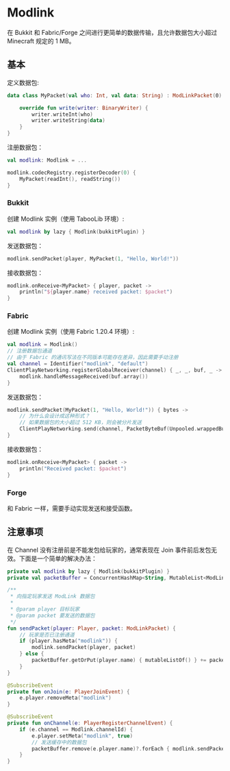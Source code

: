 # Modlink

在 Bukkit 和 Fabric/Forge 之间进行更简单的数据传输，且允许数据包大小超过 Minecraft 规定的 1 MB。

## 基本

定义数据包:

```kotlin
data class MyPacket(val who: Int, val data: String) : ModLinkPacket(0) {

    override fun write(writer: BinaryWriter) {
        writer.writeInt(who)
        writer.writeString(data)
    }
}
```

注册数据包：

```kotlin
val modlink: Modlink = ...

modlink.codecRegistry.registerDecoder(0) {
    MyPacket(readInt(), readString())
}
```

### Bukkit

创建 Modlink 实例（使用 TabooLib 环境）:

```kotlin
val modlink by lazy { Modlink(bukkitPlugin) }
```

发送数据包：

```kotlin
modlink.sendPacket(player, MyPacket(1, "Hello, World!"))
```

接收数据包：

```kotlin
modlink.onReceive<MyPacket> { player, packet ->
    println("${player.name} received packet: $packet")
}
```

### Fabric

创建 Modlink 实例（使用 Fabric 1.20.4 环境）:

```kotlin
val modlink = Modlink()
// 注册数据包通道
// 由于 Fabric 的通讯写法在不同版本可能存在差异，因此需要手动注册
val channel = Identifier("modlink", "default")
ClientPlayNetworking.registerGlobalReceiver(channel) { _, _, buf, _ ->
    modlink.handleMessageReceived(buf.array())
}
```

发送数据包：

```kotlin
modlink.sendPacket(MyPacket(1, "Hello, World!")) { bytes ->
    // 为什么会设计成这种形式？
    // 如果数据包的大小超过 512 KB，则会被分片发送
    ClientPlayNetworking.send(channel, PacketByteBuf(Unpooled.wrappedBuffer(bytes)))
}
```

接收数据包：
```kotlin
modlink.onReceive<MyPacket> { packet ->
    println("Received packet: $packet")
}
``` 

### Forge

和 Fabric 一样，需要手动实现发送和接受函数。

## 注意事项

在 Channel 没有注册前是不能发包给玩家的，通常表现在 Join 事件前后发包无效。下面是一个简单的解决办法：

```kotlin
private val modlink by lazy { Modlink(bukkitPlugin) }
private val packetBuffer = ConcurrentHashMap<String, MutableList<ModLinkPacket>>()

/**
 * 向指定玩家发送 ModLink 数据包
 *
 * @param player 目标玩家
 * @param packet 要发送的数据包
 */
fun sendPacket(player: Player, packet: ModLinkPacket) {
    // 玩家是否已注册通道
    if (player.hasMeta("modlink")) {
        modlink.sendPacket(player, packet)
    } else {
        packetBuffer.getOrPut(player.name) { mutableListOf() } += packet
    }
}

@SubscribeEvent
private fun onJoin(e: PlayerJoinEvent) {
    e.player.removeMeta("modlink")
}

@SubscribeEvent
private fun onChannel(e: PlayerRegisterChannelEvent) {
    if (e.channel == Modlink.channelId) {
        e.player.setMeta("modlink", true)
        // 发送缓存中的数据包
        packetBuffer.remove(e.player.name)?.forEach { modlink.sendPacket(e.player, it) }
    }
}
```
